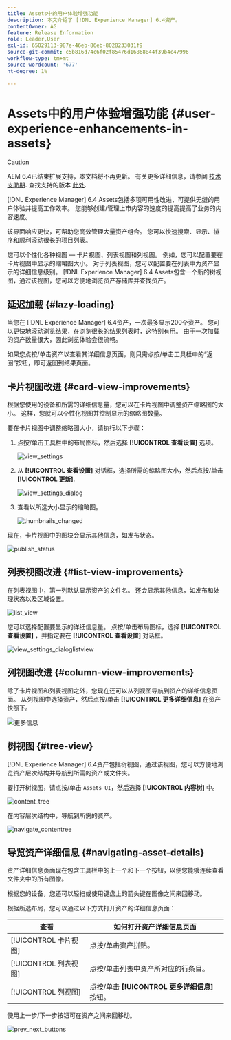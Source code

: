 ```yaml
---
title: Assets中的用户体验增强功能
description: 本文介绍了 [!DNL Experience Manager] 6.4资产。
contentOwner: AG
feature: Release Information
role: Leader,User
exl-id: 65029113-987e-46eb-86eb-8028233031f9
source-git-commit: c5b816d74c6f02f85476d16868844f39b4c47996
workflow-type: tm+mt
source-wordcount: '677'
ht-degree: 1%

---
```


# Assets中的用户体验增强功能 {#user-experience-enhancements-in-assets}

>[!CAUTION]
>
>AEM 6.4已结束扩展支持，本文档将不再更新。 有关更多详细信息，请参阅 [技术支助期](https://helpx.adobe.com/cn/support/programs/eol-matrix.html). 查找支持的版本 [此处](https://experienceleague.adobe.com/docs/).

[!DNL Experience Manager] 6.4 Assets包括多项可用性改进，可提供无缝的用户体验并提高工作效率。 您能够创建/管理上市内容的速度的提高提高了业务的内容速度。

该界面响应更快，可帮助您高效管理大量资产组合。 您可以快速搜索、显示、排序和顺利滚动很长的项目列表。

您可以个性化各种视图 — 卡片视图、列表视图和列视图。 例如，您可以配置要在卡片视图中显示的缩略图大小。 对于列表视图，您可以配置要在列表中为资产显示的详细信息级别。 [!DNL Experience Manager] 6.4 Assets包含一个新的树视图，通过该视图，您可以方便地浏览资产存储库并查找资产。

## 延迟加载 {#lazy-loading}

当您在 [!DNL Experience Manager] 6.4资产，一次最多显示200个资产。 您可以更快地滚动浏览结果，在浏览很长的结果列表时，这特别有用。 由于一次加载的资产数量很大，因此浏览体验会很流畅。

如果您点按/单击资产以查看其详细信息页面，则只需点按/单击工具栏中的“返回”按钮，即可返回到结果页面。

## 卡片视图改进 {#card-view-improvements}

根据您使用的设备和所需的详细信息量，您可以在卡片视图中调整资产缩略图的大小。 这样，您就可以个性化视图并控制显示的缩略图数量。

要在卡片视图中调整缩略图大小，请执行以下步骤：

1. 点按/单击工具栏中的布局图标，然后选择 **[!UICONTROL 查看设置]** 选项。

   ![view_settings](assets/view_settings.png)

1. 从 **[!UICONTROL 查看设置]** 对话框，选择所需的缩略图大小，然后点按/单击 **[!UICONTROL 更新]**.

   ![view_settings_dialog](assets/view_settings_dialog.png)

1. 查看以所选大小显示的缩略图。

   ![thumbnails_changed](assets/thumbnails_changed.png)

现在，卡片视图中的图块会显示其他信息，如发布状态。

![publish_status](assets/publish_status.png)

## 列表视图改进 {#list-view-improvements}

在列表视图中，第一列默认显示资产的文件名。 还会显示其他信息，如发布和处理状态以及区域设置。

![list_view](assets/list_view.png)

您可以选择配置要显示的详细信息量。 点按/单击布局图标，选择 **[!UICONTROL 查看设置]** ，并指定要在 **[!UICONTROL 查看设置]** 对话框。

![view_settings_dialoglistview](assets/view_settings_dialoglistview.png)

## 列视图改进 {#column-view-improvements}

除了卡片视图和列表视图之外，您现在还可以从列视图导航到资产的详细信息页面。 从列视图中选择资产，然后点按/单击 **[!UICONTROL 更多详细信息]** 在资产快照下。

![更多信息](assets/more_details.png)

## 树视图 {#tree-view}

[!DNL Experience Manager] 6.4资产包括树视图，通过该视图，您可以方便地浏览资产层次结构并导航到所需的资产或文件夹。

要打开树视图，请点按/单击 `Assets UI`，然后选择 **[!UICONTROL 内容树]** 中。

![content_tree](assets/content_tree.png)

在内容层次结构中，导航到所需的资产。

![navigate_contentree](assets/navigate_contenttree.png)

## 导览资产详细信息 {#navigating-asset-details}

资产详细信息页面现在包含工具栏中的上一个和下一个按钮，以便您能够连续查看文件夹中的所有图像。

根据您的设备，您还可以轻扫或使用键盘上的箭头键在图像之间来回移动。

根据所选布局，您可以通过以下方式打开资产的详细信息页面：

| **查看** | **如何打开资产详细信息页面** |
|---|---|
| [!UICONTROL 卡片视图] | 点按/单击资产拼贴。 |
| [!UICONTROL 列表视图] | 点按/单击列表中资产所对应的行条目。 |
| [!UICONTROL 列视图] | 点按/单击 **[!UICONTROL 更多详细信息]** 按钮。 |

使用上一步/下一步按钮可在资产之间来回移动。

![prev_next_buttons](assets/prev_next_buttons.png)

